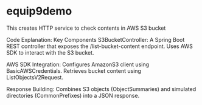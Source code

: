 # equip9demo
This creates HTTP service to check contents in AWS S3 bucket

Code Explanation:
Key Components
S3BucketController:
A Spring Boot REST controller that exposes the /list-bucket-content endpoint.
Uses AWS SDK to interact with the S3 bucket.

AWS SDK Integration:
Configures AmazonS3 client using BasicAWSCredentials.
Retrieves bucket content using ListObjectsV2Request.

Response Building:
Combines S3 objects (ObjectSummaries) and simulated directories (CommonPrefixes) into a JSON response.
